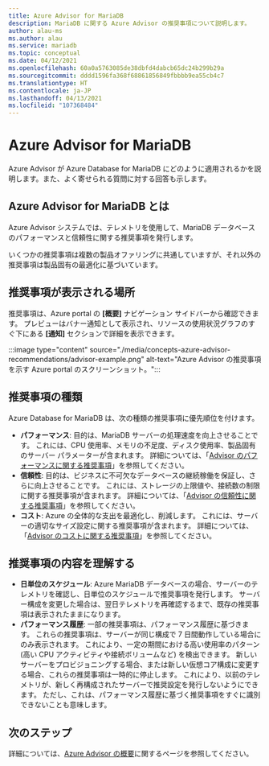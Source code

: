 ```yaml
---
title: Azure Advisor for MariaDB
description: MariaDB に関する Azure Advisor の推奨事項について説明します。
author: alau-ms
ms.author: alau
ms.service: mariadb
ms.topic: conceptual
ms.date: 04/12/2021
ms.openlocfilehash: 60a0a5763085de38dbfd4dabcb65dc24b299b29a
ms.sourcegitcommit: dddd1596fa368f68861856849fbbbb9ea55cb4c7
ms.translationtype: HT
ms.contentlocale: ja-JP
ms.lasthandoff: 04/13/2021
ms.locfileid: "107368484"
---
```

# <a name="azure-advisor-for-mariadb"></a>Azure Advisor for MariaDB
Azure Advisor が Azure Database for MariaDB にどのように適用されるかを説明します。また、よく寄せられる質問に対する回答も示します。
## <a name="what-is-azure-advisor-for-mariadb"></a>Azure Advisor for MariaDB とは
Azure Advisor システムでは、テレメトリを使用して、MariaDB データベースのパフォーマンスと信頼性に関する推奨事項を発行します。 

いくつかの推奨事項は複数の製品オファリングに共通していますが、それ以外の推奨事項は製品固有の最適化に基づいています。
## <a name="where-can-i-view-my-recommendations"></a>推奨事項が表示される場所
推奨事項は、Azure portal の **[概要]** ナビゲーション サイドバーから確認できます。 プレビューはバナー通知として表示され、リソースの使用状況グラフのすぐ下にある **[通知]** セクションで詳細を表示できます。

:::image type="content" source="./media/concepts-azure-advisor-recommendations/advisor-example.png" alt-text="Azure Advisor の推奨事項を示す Azure portal のスクリーンショット。":::

## <a name="recommendation-types"></a>推奨事項の種類
Azure Database for MariaDB は、次の種類の推奨事項に優先順位を付けます。
* **パフォーマンス**: 目的は、MariaDB サーバーの処理速度を向上させることです。 これには、CPU 使用率、メモリの不足度、ディスク使用率、製品固有のサーバー パラメーターが含まれます。 詳細については、「[Advisor のパフォーマンスに関する推奨事項](../advisor/advisor-performance-recommendations.md)」を参照してください。
* **信頼性**: 目的は、ビジネスに不可欠なデータベースの継続稼働を保証し、さらに向上させることです。 これには、ストレージの上限値や、接続数の制限に関する推奨事項が含まれます。 詳細については、「[Advisor の信頼性に関する推奨事項](../advisor/advisor-high-availability-recommendations.md)」を参照してください。
* **コスト**: Azure の全体的な支出を最適化し、削減します。 これには、サーバーの適切なサイズ設定に関する推奨事項が含まれます。 詳細については、「[Advisor のコストに関する推奨事項](../advisor/advisor-cost-recommendations.md)」を参照してください。

## <a name="understanding-your-recommendations"></a>推奨事項の内容を理解する
* **日単位のスケジュール**: Azure MariaDB データベースの場合、サーバーのテレメトリを確認し、日単位のスケジュールで推奨事項を発行します。 サーバー構成を変更した場合は、翌日テレメトリを再確認するまで、既存の推奨事項は表示されたままになります。 
* **パフォーマンス履歴**: 一部の推奨事項は、パフォーマンス履歴に基づきます。 これらの推奨事項は、サーバーが同じ構成で 7 日間動作している場合にのみ表示されます。 これにより、一定の期間における高い使用率のパターン (高い CPU アクティビティや接続ボリュームなど) を検出できます。 新しいサーバーをプロビジョニングする場合、または新しい仮想コア構成に変更する場合、これらの推奨事項は一時的に停止します。 これにより、以前のテレメトリが、新しく再構成されたサーバーで推奨設定を発行しないようにできます。 ただし、これは、パフォーマンス履歴に基づく推奨事項をすぐに識別できないことも意味します。

## <a name="next-steps"></a>次のステップ
詳細については、[Azure Advisor の概要](../advisor/advisor-overview.md)に関するページを参照してください。
